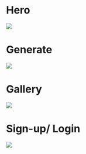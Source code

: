 <h1>Hero</h1>
<img src="https://cdn.discordapp.com/attachments/1225696176725168149/1229722952635781140/image.png?ex=6630b7bf&is=661e42bf&hm=a25767dcffb91558d1134242eef0f7db818c34a8078e3fe965dc99e639996468&">

<h1>Generate</h1>
<img src="https://cdn.discordapp.com/attachments/1225696176725168149/1229723272854110248/image.png?ex=6630b80b&is=661e430b&hm=b2020ae3ef02d4340a3a1b82d9a10e3fd136ce2978c4b0dd09465694193a8a3a&">

<h1>Gallery</h1>
<img src="https://i.imgur.com/Som719X.png">

<h1>Sign-up/ Login</h1>
<img src="https://i.imgur.com/np20jaX.png">
